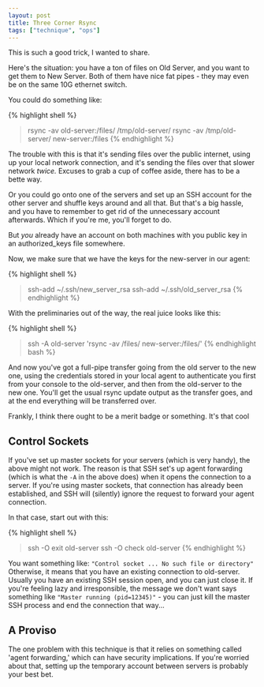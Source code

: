 ```yaml
---
layout: post
title: Three Corner Rsync
tags: ["technique", "ops"]
---
```


This is such a good trick, I wanted to share.

Here's the situation: you have a ton of files on Old Server, and you want to
get them to New Server. Both of them have nice fat pipes - they may even be on
the same 10G ethernet switch.

You could do something like:

{% highlight shell %}
> rsync -av old-server:/files/ /tmp/old-server/
> rsync -av /tmp/old-server/ new-server:/files
{% endhighlight %}

The trouble with this is that it's sending files over the public internet,
using up your local network connection, and it's sending the files over that
slower network _twice._ Excuses to grab a cup of coffee aside, there has to be
a bette way.

Or you could go onto one of the servers and set up an SSH account for the other
server and shuffle keys around and all that. But that's a big hassle, and you
have to remember to get rid of the unnecessary account afterwards. Which if
you're me, you'll forget to do.

But _you_ already have an account on both machines with you public key in an
authorized_keys file somewhere.

Now, we make sure that we have the keys for the new-server in our agent:

{% highlight shell %}
> ssh-add ~/.ssh/new_server_rsa
> ssh-add ~/.ssh/old_server_rsa
{% endhighlight %}

With the preliminaries out of the way, the real juice looks like this:

{% highlight shell %}
> ssh -A old-server 'rsync -av /files/ new-server:/files/'
{% endhighlight bash %}

And now you've got a full-pipe transfer going from the old server to the new
one, using the credentials stored in your local agent to authenticate you first
from your console to the old-server, and then from the old-server to the new
one. You'll get the usual rsync update output as the transfer goes, and at the
end everything will be transferred over.

Frankly, I think there ought to be a merit badge or something. It's that cool

## Control Sockets

If you've set up master sockets for your servers (which is very handy), the
above might not work. The reason is that SSH set's up agent forwarding (which
is what the `-A` in the above does) when it opens the connection to a server.
If you're using master sockets, that connection has already been established,
and SSH will (silently) ignore the request to forward your agent connection.

In that case, start out with this:

{% highlight shell %}
> ssh -O exit old-server
> ssh -O check old-server
{% endhighlight %}

You want something like: `"Control socket ... No such file or
directory"` Otherwise, it means that you have an existing connection to
old-server. Usually you have an existing SSH session open, and you can just
close it. If you're feeling lazy and irresponsible, the message we don't want
says something like `"Master running (pid=12345)"` - you can just
kill the master SSH process and end the connection that way...

## A Proviso

The one problem with this technique is that it relies on something called
'agent forwarding,' which can have security implications. If you're worried
about that, setting up the temporary account between servers is probably your
best bet.
